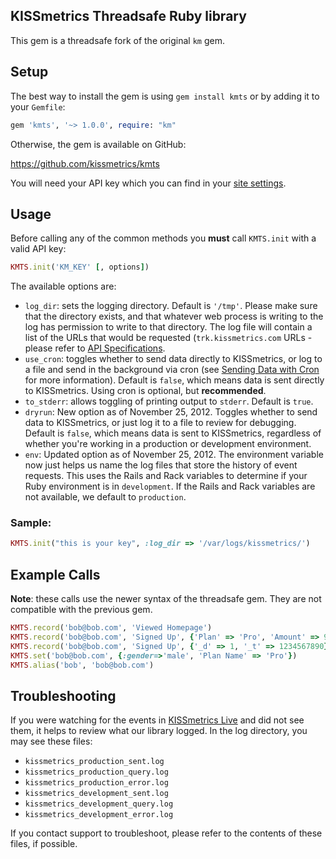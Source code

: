 ## KISSmetrics Threadsafe Ruby library

This gem is a threadsafe fork of the original `km` gem.

## Setup

The best way to install the gem is using `gem install kmts` or by adding it to your `Gemfile`:

```ruby
gem 'kmts', '~> 1.0.0', require: "km"
```

Otherwise, the gem is available on GitHub:

https://github.com/kissmetrics/kmts

You will need your API key which you can find in your [site settings](http://support.kissmetrics.com/misc/site-settings).

## Usage

Before calling any of the common methods you **must** call `KMTS.init` with a valid API key:

```ruby
KMTS.init('KM_KEY' [, options])
```

The available options are:

* `log_dir`: sets the logging directory. Default is `'/tmp'`. Please make sure that the directory exists, and that whatever web process is writing to the log has permission to write to that directory. The log file will contain a list of the URLs that would be requested (`trk.kissmetrics.com` URLs - please refer to [API Specifications](http://support.kissmetrics.com/apis/specifications.html).
* `use_cron`: toggles whether to send data directly to KISSmetrics, or log to a file and send in the background via cron (see [Sending Data with Cron](http://support.kissmetrics.com/apis/cron) for more information). Default is `false`, which means data is sent directly to KISSmetrics. Using cron is optional, but **recommended**.
* `to_stderr`: allows toggling of printing output to `stderr`. Default is `true`.
* `dryrun`: New option as of November 25, 2012. Toggles whether to send data to KISSmetrics, or just log it to a file to review for debugging. Default is `false`, which means data is sent to KISSmetrics, regardless of whether you're working in a production or development environment.
* `env`: Updated option as of November 25, 2012. The environment variable now just helps us name the log files that store the history of event requests. This uses the Rails and Rack variables to determine if your Ruby environment is in `development`. If the Rails and Rack variables are not available, we default to `production`.

### Sample:

```ruby
KMTS.init("this is your key", :log_dir => '/var/logs/kissmetrics/')
```

## Example Calls

**Note**: these calls use the newer syntax of the threadsafe gem. They are not compatible with the previous gem.

```ruby
KMTS.record('bob@bob.com', 'Viewed Homepage')
KMTS.record('bob@bob.com', 'Signed Up', {'Plan' => 'Pro', 'Amount' => 99.95})
KMTS.record('bob@bob.com', 'Signed Up', {'_d' => 1, '_t' => 1234567890})
KMTS.set('bob@bob.com', {:gender=>'male', 'Plan Name' => 'Pro'})
KMTS.alias('bob', 'bob@bob.com')
```

## Troubleshooting

If you were watching for the events in [KISSmetrics Live](http://support.kissmetrics.com/tools/live) and did not see them, it helps to review what our library logged. In the log directory, you may see these files:

* `kissmetrics_production_sent.log`
* `kissmetrics_production_query.log`
* `kissmetrics_production_error.log`
* `kissmetrics_development_sent.log`
* `kissmetrics_development_query.log`
* `kissmetrics_development_error.log`

If you contact support to troubleshoot, please refer to the contents of these files, if possible.
